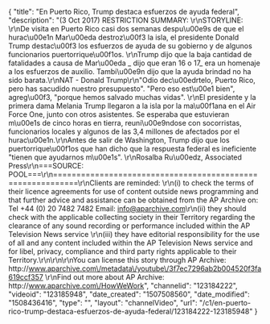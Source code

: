 {
    "title": "En Puerto Rico, Trump destaca esfuerzos de ayuda federal",
    "description": "(3 Oct 2017) RESTRICTION SUMMARY: \r\nSTORYLINE: \r\nDe visita en Puerto Rico casi dos semanas despu\u00e9s de que el hurac\u00e1n Mar\u00eda destroz\u00f3 la isla, el presidente Donald Trump destac\u00f3 los esfuerzos de ayuda de su gobierno y de algunos funcionarios puertorrique\u00f1os. \r\nTrump dijo que la baja cantidad de fatalidades a causa de Mar\u00eda _ dijo que eran 16 o 17_ era un homenaje a los esfuerzos de auxilio. Tambi\u00e9n dijo que la ayuda brindad no ha sido barata.\r\nNAT - Donald Trump\r\n\"Odio dec\u00edrtelo, Puerto Rico, pero has sacudido nuestro presupuesto\". \"Pero eso est\u00e1 bien\", agreg\u00f3, \"porque hemos salvado muchas vidas\". \r\nEl presidente y la primera dama Melania Trump llegaron a la isla por la ma\u00f1ana en el Air Force One, junto con otros asistentes. Se esperaba que estuvieran m\u00e1s de cinco horas en tierra, reuni\u00e9ndose con socorristas, funcionarios locales y algunos de las 3,4 millones de afectados por el hurac\u00e1n.\r\nAntes de salir de Washington, Trump dijo que los puertorrique\u00f1os que han dicho que la respuesta federal es ineficiente \"tienen que ayudarnos m\u00e1s\". \r\nRosalba Ru\u00edz, Associated Press\r\n===SOURCE: POOL===\r\n===========================================================\r\nClients are reminded: \r\n(i) to check the terms of their licence agreements for use of content outside news programming and that further advice and assistance can be obtained from the AP Archive on: Tel +44 (0) 20 7482 7482 Email: info@aparchive.com\r\n(ii) they should check with the applicable collecting society in their Territory regarding the clearance of any sound recording or performance included within the AP Television News service \r\n(iii) they have editorial responsibility for the use of all and any content included within the AP Television News service and for libel, privacy, compliance and third party rights applicable to their Territory.\r\n\r\n\r\nYou can license this story through AP Archive: http:\/\/www.aparchive.com\/metadata\/youtube\/3f7ec7296ab2b004520f3fa619ccf357 \r\nFind out more about AP Archive: http:\/\/www.aparchive.com\/HowWeWork",
    "channelid": "123184222",
    "videoid": "123185948",
    "date_created": "1507508560",
    "date_modified": "1508436416",
    "type": "",
    "layout": "channelVideo",
    "url": "\/c1\/en-puerto-rico-trump-destaca-esfuerzos-de-ayuda-federal\/123184222-123185948"
}